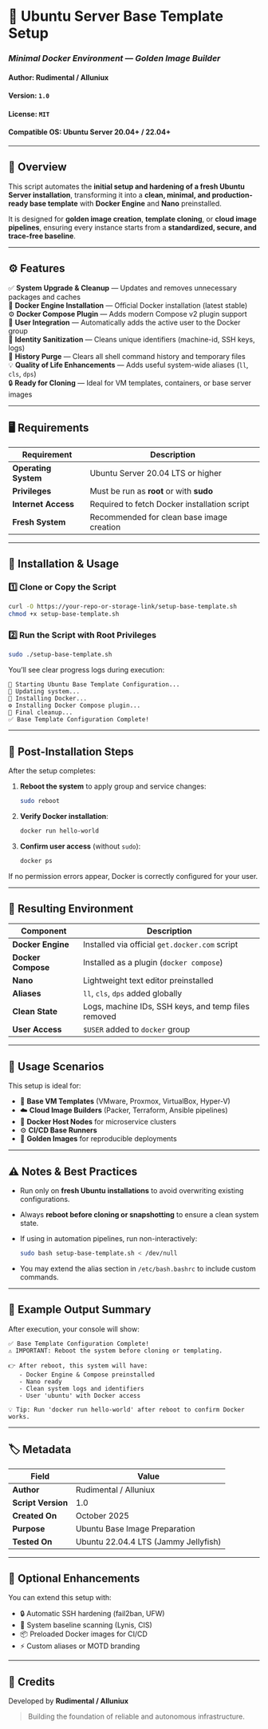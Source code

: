 # 🧱 Ubuntu Server Base Template Setup  
### _Minimal Docker Environment — Golden Image Builder_

#### Author: **Rudimental / Alluniux**  
#### Version: `1.0`  
#### License: `MIT`  
#### Compatible OS: **Ubuntu Server 20.04+ / 22.04+**

---

## 📘 Overview

This script automates the **initial setup and hardening of a fresh Ubuntu Server installation**, transforming it into a **clean, minimal, and production-ready base template** with **Docker Engine** and **Nano** preinstalled.  

It is designed for **golden image creation**, **template cloning**, or **cloud image pipelines**, ensuring every instance starts from a **standardized, secure, and trace-free baseline**.

---

## ⚙️ Features

✅ **System Upgrade & Cleanup** — Updates and removes unnecessary packages and caches  
🐳 **Docker Engine Installation** — Official Docker installation (latest stable)  
⚙️ **Docker Compose Plugin** — Adds modern Compose v2 plugin support  
👤 **User Integration** — Automatically adds the active user to the Docker group  
🧹 **Identity Sanitization** — Cleans unique identifiers (machine-id, SSH keys, logs)  
🧽 **History Purge** — Clears all shell command history and temporary files  
💡 **Quality of Life Enhancements** — Adds useful system-wide aliases (`ll`, `cls`, `dps`)  
🔒 **Ready for Cloning** — Ideal for VM templates, containers, or base server images  

---

## 🖥️ Requirements

| Requirement | Description |
|--------------|-------------|
| **Operating System** | Ubuntu Server 20.04 LTS or higher |
| **Privileges** | Must be run as **root** or with **sudo** |
| **Internet Access** | Required to fetch Docker installation script |
| **Fresh System** | Recommended for clean base image creation |

---

## 🚀 Installation & Usage

### 1️⃣ Clone or Copy the Script

```bash
curl -O https://your-repo-or-storage-link/setup-base-template.sh
chmod +x setup-base-template.sh
````

### 2️⃣ Run the Script with Root Privileges

```bash
sudo ./setup-base-template.sh
```

You’ll see clear progress logs during execution:

```
🚀 Starting Ubuntu Base Template Configuration...
🔧 Updating system...
🐳 Installing Docker...
⚙️ Installing Docker Compose plugin...
🧩 Final cleanup...
✅ Base Template Configuration Complete!
```

---

## 🔁 Post-Installation Steps

After the setup completes:

1. **Reboot the system** to apply group and service changes:

   ```bash
   sudo reboot
   ```

2. **Verify Docker installation**:

   ```bash
   docker run hello-world
   ```

3. **Confirm user access** (without `sudo`):

   ```bash
   docker ps
   ```

If no permission errors appear, Docker is correctly configured for your user.

---

## 🧩 Resulting Environment

| Component          | Description                                         |
| ------------------ | --------------------------------------------------- |
| **Docker Engine**  | Installed via official `get.docker.com` script      |
| **Docker Compose** | Installed as a plugin (`docker compose`)            |
| **Nano**           | Lightweight text editor preinstalled                |
| **Aliases**        | `ll`, `cls`, `dps` added globally                   |
| **Clean State**    | Logs, machine IDs, SSH keys, and temp files removed |
| **User Access**    | `$USER` added to `docker` group                     |

---

## 🧠 Usage Scenarios

This setup is ideal for:

* 🧱 **Base VM Templates** (VMware, Proxmox, VirtualBox, Hyper-V)
* ☁️ **Cloud Image Builders** (Packer, Terraform, Ansible pipelines)
* 🐳 **Docker Host Nodes** for microservice clusters
* ⚙️ **CI/CD Base Runners**
* 💽 **Golden Images** for reproducible deployments

---

## ⚠️ Notes & Best Practices

* Run only on **fresh Ubuntu installations** to avoid overwriting existing configurations.
* Always **reboot before cloning or snapshotting** to ensure a clean system state.
* If using in automation pipelines, run non-interactively:

  ```bash
  sudo bash setup-base-template.sh < /dev/null
  ```
* You may extend the alias section in `/etc/bash.bashrc` to include custom commands.

---

## 🧾 Example Output Summary

After execution, your console will show:

```
✅ Base Template Configuration Complete!
⚠️ IMPORTANT: Reboot the system before cloning or templating.

👉 After reboot, this system will have:
   - Docker Engine & Compose preinstalled
   - Nano ready
   - Clean system logs and identifiers
   - User 'ubuntu' with Docker access

💡 Tip: Run 'docker run hello-world' after reboot to confirm Docker works.
```

---

## 🏷️ Metadata

| Field              | Value                                |
| ------------------ | ------------------------------------ |
| **Author**         | Rudimental / Alluniux                |
| **Script Version** | 1.0                                  |
| **Created On**     | October 2025                         |
| **Purpose**        | Ubuntu Base Image Preparation        |
| **Tested On**      | Ubuntu 22.04.4 LTS (Jammy Jellyfish) |

---

## 🧰 Optional Enhancements

You can extend this setup with:

* 🔒 Automatic SSH hardening (fail2ban, UFW)
* 🧬 System baseline scanning (Lynis, CIS)
* 📦 Preloaded Docker images for CI/CD
* ⚡ Custom aliases or MOTD branding

---

## 🧡 Credits

Developed by **Rudimental / Alluniux**

> Building the foundation of reliable and autonomous infrastructure.


















